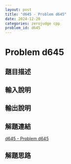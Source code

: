 ```yaml
---
layout: post
title: "d645 - Problem d645"
date: 2024-12-20
categories: zerojudge cpp
problem_id: d645
---
```


# Problem d645

## 題目描述



## 輸入說明



## 輸出說明



## 解題連結

[d645 - Problem d645](https://zerojudge.tw/ShowProblem?problemid=d645)

## 解題思路

